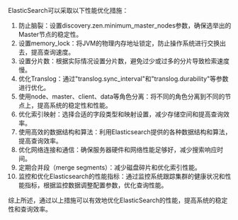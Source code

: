 ElasticSearch可以采取以下性能优化措施：

1. 防止脑裂：设置discovery.zen.minimum_master_nodes参数，确保选举出的Master节点的稳定性。
2. 设置memory_lock：将JVM的物理内存地址锁定，防止操作系统进行交换出去，提高查询速度。
3. 设置分片数：根据实际情况设置分片数，避免过少或过多的分片导致检索速度慢。
4. 优化Translog：通过"translog.sync_interval"和"translog.durability"等参数进行优化。
5. 使用node、master、client、data等角色分离：将不同的角色分离到不同的节点上，提高系统的稳定性和性能。
6. 优化索引映射：选择合适的字段类型和映射设置，减少存储空间和提高查询效率。
7. 使用高效的数据结构和算法：利用Elasticsearch提供的各种数据结构和算法，提高查询效率。
8. 优化网络连接和通信：确保服务器硬件和网络性能足够好，减少搜索响应时间。
9. 定期合并段（merge segments）：减少磁盘碎片和优化索引性能。
10. 监控和优化Elasticsearch的性能指标：通过监控系统跟踪集群的健康状况和性能指标，根据监控数据调整配置参数，优化查询性能。

综上所述，通过以上措施可以有效地优化ElasticSearch的性能，提高系统的稳定性和查询效率。

